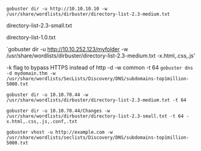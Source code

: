 `gobuster dir -u http://10.10.10.10 -w /usr/share/wordlists/dirbuster/directory-list-2.3-medium.txt` 

directory-list-2.3-small.txt

directory-list-1.0.txt

`gobuster dir -u http://10.10.252.123/myfolder -w /usr/share/wordlists/dirbuster/directory-list-2.3-medium.txt -x.html,.css,.js'

-k flag to bypass HTTPS instead of http
-d -w common
-t 64
`gobuster dns -d mydomain.thm -w /usr/share/wordlists/SecLists/Discovery/DNS/subdomains-top1million-5000.txt`

`gobuster dir -u 10.10.70.44 -w /usr/share/wordlists/dirbuster/directory-list-2.3-medium.txt -t 64`

`gobuster dir -u 10.10.70.44/Changes -w /usr/share/wordlists/dirbuster/directory-list-2.3-small.txt -t 64 -x.html,.css,.js,.conf,.txt`

`gobuster vhost -u http://example.com -w /usr/share/wordlists/seclists/Discovery/DNS/subdomains-top1million-5000.txt`